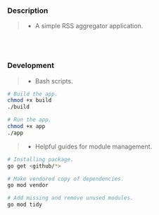 ### Description
> - A simple RSS aggregator application.

<br />
<br />



### Development
> - Bash scripts.
```bash
# Build the app.
chmod +x build
./build

# Run the app.
chmod +x app
./app
```

> - Helpful guides for module management.
```bash
# Installing package.
go get <github/*>

# Make vendored copy of dependencies.
go mod vendor

# Add missing and remove unused modules.
go mod tidy
```

